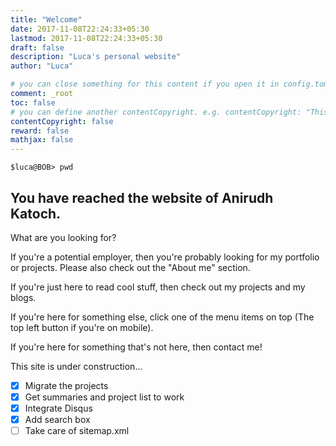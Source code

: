 ```yaml
---
title: "Welcome"
date: 2017-11-08T22:24:33+05:30
lastmod: 2017-11-08T22:24:33+05:30
draft: false
description: "Luca's personal website"
author: "Luca"

# you can close something for this content if you open it in config.toml.
comment: _root
toc: false
# you can define another contentCopyright. e.g. contentCopyright: "This is an another copyright."
contentCopyright: false
reward: false
mathjax: false
---
```


`
$luca@BOB> pwd
`

You have reached the website of Anirudh Katoch.
---

What are you looking for?

If you're a potential employer, then you're probably looking for my portfolio or projects. Please also check out the "About me" section.

If you're just here to read cool stuff, then check out my projects and my blogs.

If you're here for something else, click one of the menu items on top (The top left button if you're on mobile).

If you're here for something that's not here, then contact me!

This site is under construction...

- [X] Migrate the projects
- [X] Get summaries and project list to work
- [X] Integrate Disqus
- [X] Add search box
- [ ] Take care of sitemap.xml